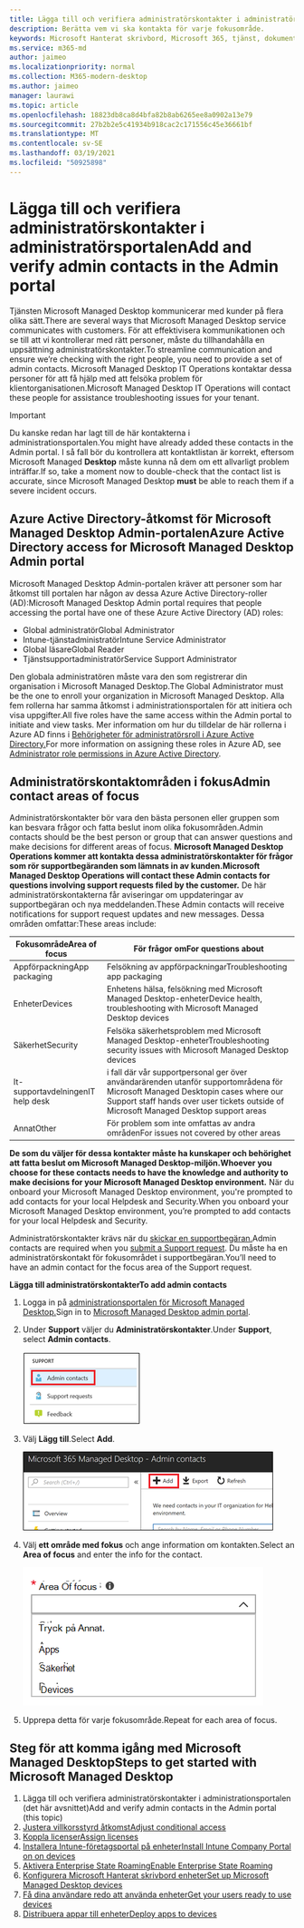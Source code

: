 ```yaml
---
title: Lägga till och verifiera administratörskontakter i administratörsportalen
description: Berätta vem vi ska kontakta för varje fokusområde.
keywords: Microsoft Hanterat skrivbord, Microsoft 365, tjänst, dokumentation
ms.service: m365-md
author: jaimeo
ms.localizationpriority: normal
ms.collection: M365-modern-desktop
ms.author: jaimeo
manager: laurawi
ms.topic: article
ms.openlocfilehash: 18823db8ca8d4bfa82b8ab6265ee8a0902a13e79
ms.sourcegitcommit: 27b2b2e5c41934b918cac2c171556c45e36661bf
ms.translationtype: MT
ms.contentlocale: sv-SE
ms.lasthandoff: 03/19/2021
ms.locfileid: "50925898"
---
```

# <a name="add-and-verify-admin-contacts-in-the-admin-portal"></a><span data-ttu-id="ee474-104">Lägga till och verifiera administratörskontakter i administratörsportalen</span><span class="sxs-lookup"><span data-stu-id="ee474-104">Add and verify admin contacts in the Admin portal</span></span>

<span data-ttu-id="ee474-105">Tjänsten Microsoft Managed Desktop kommunicerar med kunder på flera olika sätt.</span><span class="sxs-lookup"><span data-stu-id="ee474-105">There are several ways that Microsoft Managed Desktop service communicates with customers.</span></span> <span data-ttu-id="ee474-106">För att effektivisera kommunikationen och se till att vi kontrollerar med rätt personer, måste du tillhandahålla en uppsättning administratörskontakter.</span><span class="sxs-lookup"><span data-stu-id="ee474-106">To streamline communication and ensure we’re checking with the right people, you need to provide a set of admin contacts.</span></span> <span data-ttu-id="ee474-107">Microsoft Managed Desktop IT Operations kontaktar dessa personer för att få hjälp med att felsöka problem för klientorganisationen.</span><span class="sxs-lookup"><span data-stu-id="ee474-107">Microsoft Managed Desktop IT Operations will contact these people for assistance troubleshooting issues for your tenant.</span></span>

> [!IMPORTANT]
> <span data-ttu-id="ee474-108">Du kanske redan har lagt till de här kontakterna i administrationsportalen.</span><span class="sxs-lookup"><span data-stu-id="ee474-108">You might have already added these contacts in the Admin portal.</span></span> <span data-ttu-id="ee474-109">I så fall bör du kontrollera att kontaktlistan är korrekt, eftersom Microsoft Managed **Desktop** måste kunna nå dem om ett allvarligt problem inträffar.</span><span class="sxs-lookup"><span data-stu-id="ee474-109">If so, take a moment now to double-check that the contact list is accurate, since Microsoft Managed Desktop **must** be able to reach them if a severe incident occurs.</span></span>

## <a name="azure-active-directory-access-for-microsoft-managed-desktop-admin-portal"></a><span data-ttu-id="ee474-110">Azure Active Directory-åtkomst för Microsoft Managed Desktop Admin-portalen</span><span class="sxs-lookup"><span data-stu-id="ee474-110">Azure Active Directory access for Microsoft Managed Desktop Admin portal</span></span>

<span data-ttu-id="ee474-111">Microsoft Managed Desktop Admin-portalen kräver att personer som har åtkomst till portalen har någon av dessa Azure Active Directory-roller (AD):</span><span class="sxs-lookup"><span data-stu-id="ee474-111">Microsoft Managed Desktop Admin portal requires that people accessing the portal have one of these Azure Active Directory (AD) roles:</span></span>
- <span data-ttu-id="ee474-112">Global administratör</span><span class="sxs-lookup"><span data-stu-id="ee474-112">Global Administrator</span></span>
- <span data-ttu-id="ee474-113">Intune-tjänstadministratör</span><span class="sxs-lookup"><span data-stu-id="ee474-113">Intune Service Administrator</span></span>
- <span data-ttu-id="ee474-114">Global läsare</span><span class="sxs-lookup"><span data-stu-id="ee474-114">Global Reader</span></span>
- <span data-ttu-id="ee474-115">Tjänstsupportadministratör</span><span class="sxs-lookup"><span data-stu-id="ee474-115">Service Support Administrator</span></span>

<span data-ttu-id="ee474-116">Den globala administratören måste vara den som registrerar din organisation i Microsoft Managed Desktop.</span><span class="sxs-lookup"><span data-stu-id="ee474-116">The Global Administrator must be the one to enroll your organization in Microsoft Managed Desktop.</span></span> <span data-ttu-id="ee474-117">Alla fem rollerna har samma åtkomst i administrationsportalen för att initiera och visa uppgifter.</span><span class="sxs-lookup"><span data-stu-id="ee474-117">All five roles have the same access within the Admin portal to initiate and view tasks.</span></span> <span data-ttu-id="ee474-118">Mer information om hur du tilldelar de här rollerna i Azure AD finns i [Behörigheter för administratörsroll i Azure Active Directory.](/azure/active-directory/users-groups-roles/directory-assign-admin-roles)</span><span class="sxs-lookup"><span data-stu-id="ee474-118">For more information on assigning these roles in Azure AD, see [Administrator role permissions in Azure Active Directory](/azure/active-directory/users-groups-roles/directory-assign-admin-roles).</span></span> 

## <a name="admin-contact-areas-of-focus"></a><span data-ttu-id="ee474-119">Administratörskontaktområden i fokus</span><span class="sxs-lookup"><span data-stu-id="ee474-119">Admin contact areas of focus</span></span>

<span data-ttu-id="ee474-120">Administratörskontakter bör vara den bästa personen eller gruppen som kan besvara frågor och fatta beslut inom olika fokusområden.</span><span class="sxs-lookup"><span data-stu-id="ee474-120">Admin contacts should be the best person or group that can answer questions and make decisions for different areas of focus.</span></span> <span data-ttu-id="ee474-121">**Microsoft Managed Desktop Operations kommer att kontakta dessa administratörskontakter för frågor som rör supportbegäranden som lämnats in av kunden.**</span><span class="sxs-lookup"><span data-stu-id="ee474-121">**Microsoft Managed Desktop Operations will contact these Admin contacts for questions involving support requests filed by the customer.**</span></span> <span data-ttu-id="ee474-122">De här administratörskontakterna får aviseringar om uppdateringar av supportbegäran och nya meddelanden.</span><span class="sxs-lookup"><span data-stu-id="ee474-122">These Admin contacts will receive notifications for support request updates and new messages.</span></span> <span data-ttu-id="ee474-123">Dessa områden omfattar:</span><span class="sxs-lookup"><span data-stu-id="ee474-123">These areas include:</span></span>

<span data-ttu-id="ee474-124">Fokusområde</span><span class="sxs-lookup"><span data-stu-id="ee474-124">Area of focus</span></span> | <span data-ttu-id="ee474-125">För frågor om</span><span class="sxs-lookup"><span data-stu-id="ee474-125">For questions about</span></span>
--- | ---
<span data-ttu-id="ee474-126">Appförpackning</span><span class="sxs-lookup"><span data-stu-id="ee474-126">App packaging</span></span> | <span data-ttu-id="ee474-127">Felsökning av appförpackningar</span><span class="sxs-lookup"><span data-stu-id="ee474-127">Troubleshooting app packaging</span></span>
<span data-ttu-id="ee474-128">Enheter</span><span class="sxs-lookup"><span data-stu-id="ee474-128">Devices</span></span> | <span data-ttu-id="ee474-129">Enhetens hälsa, felsökning med Microsoft Managed Desktop-enheter</span><span class="sxs-lookup"><span data-stu-id="ee474-129">Device health, troubleshooting with Microsoft Managed Desktop devices</span></span>
<span data-ttu-id="ee474-130">Säkerhet</span><span class="sxs-lookup"><span data-stu-id="ee474-130">Security</span></span> | <span data-ttu-id="ee474-131">Felsöka säkerhetsproblem med Microsoft Managed Desktop-enheter</span><span class="sxs-lookup"><span data-stu-id="ee474-131">Troubleshooting security issues with Microsoft Managed Desktop devices</span></span>
<span data-ttu-id="ee474-132">It-supportavdelningen</span><span class="sxs-lookup"><span data-stu-id="ee474-132">IT help desk</span></span> | <span data-ttu-id="ee474-133">i fall där vår supportpersonal ger över användarärenden utanför supportområdena för Microsoft Managed Desktop</span><span class="sxs-lookup"><span data-stu-id="ee474-133">in cases where our Support staff hands over user tickets outside of Microsoft Managed Desktop support areas</span></span> 
<span data-ttu-id="ee474-134">Annat</span><span class="sxs-lookup"><span data-stu-id="ee474-134">Other</span></span> | <span data-ttu-id="ee474-135">För problem som inte omfattas av andra områden</span><span class="sxs-lookup"><span data-stu-id="ee474-135">For issues not covered by other areas</span></span>

<span data-ttu-id="ee474-136">**De som du väljer för dessa kontakter måste ha kunskaper och behörighet att fatta beslut om Microsoft Managed Desktop-miljön.**</span><span class="sxs-lookup"><span data-stu-id="ee474-136">**Whoever you choose for these contacts needs to have the knowledge and authority to make decisions for your Microsoft Managed Desktop environment.**</span></span> <span data-ttu-id="ee474-137">När du onboard your Microsoft Managed Desktop environment, you're prompted to add contacts for your local Helpdesk and Security.</span><span class="sxs-lookup"><span data-stu-id="ee474-137">When you onboard your Microsoft Managed Desktop environment, you’re prompted to add contacts for your local Helpdesk and Security.</span></span> 

<span data-ttu-id="ee474-138">Administratörskontakter krävs när du [skickar en supportbegäran.](../service-description/support.md)</span><span class="sxs-lookup"><span data-stu-id="ee474-138">Admin contacts are required when you [submit a Support request](../service-description/support.md).</span></span> <span data-ttu-id="ee474-139">Du måste ha en administratörskontakt för fokusområdet i supportbegäran.</span><span class="sxs-lookup"><span data-stu-id="ee474-139">You’ll need to have an admin contact for the focus area of the Support request.</span></span> 

<span data-ttu-id="ee474-140">**Lägga till administratörskontakter**</span><span class="sxs-lookup"><span data-stu-id="ee474-140">**To add admin contacts**</span></span>

1.  <span data-ttu-id="ee474-141">Logga in på [administrationsportalen för Microsoft Managed Desktop.](https://aka.ms/mwaasportal)</span><span class="sxs-lookup"><span data-stu-id="ee474-141">Sign in to [Microsoft Managed Desktop admin portal](https://aka.ms/mwaasportal).</span></span> 

2.  <span data-ttu-id="ee474-142">Under **Support** väljer du **Administratörskontakter**.</span><span class="sxs-lookup"><span data-stu-id="ee474-142">Under **Support**, select **Admin contacts**.</span></span> 

    ![Supportmenyn, administratörskontakter nästan högst upp markerat](../../media/admincontacts.png)

3. <span data-ttu-id="ee474-144">Välj **Lägg till**.</span><span class="sxs-lookup"><span data-stu-id="ee474-144">Select **Add**.</span></span>

    ![Administrationsportal, knappen Lägg till, till vänster om Exportera och uppdatera](../../media/adminadd.png)

4.  <span data-ttu-id="ee474-146">Välj **ett område med fokus** och ange information om kontakten.</span><span class="sxs-lookup"><span data-stu-id="ee474-146">Select an **Area of focus** and enter the info for the contact.</span></span> 

    ![listan över fokusområden, till exempel Andra, Appar och Säkerhet](../../media/areaoffocus.png)

5. <span data-ttu-id="ee474-148">Upprepa detta för varje fokusområde.</span><span class="sxs-lookup"><span data-stu-id="ee474-148">Repeat for each area of focus.</span></span> 

## <a name="steps-to-get-started-with-microsoft-managed-desktop"></a><span data-ttu-id="ee474-149">Steg för att komma igång med Microsoft Managed Desktop</span><span class="sxs-lookup"><span data-stu-id="ee474-149">Steps to get started with Microsoft Managed Desktop</span></span>

1. <span data-ttu-id="ee474-150">Lägga till och verifiera administratörskontakter i administrationsportalen (det här avsnittet)</span><span class="sxs-lookup"><span data-stu-id="ee474-150">Add and verify admin contacts in the Admin portal (this topic)</span></span>
2. [<span data-ttu-id="ee474-151">Justera villkorsstyrd åtkomst</span><span class="sxs-lookup"><span data-stu-id="ee474-151">Adjust conditional access</span></span>](conditional-access.md)
3. [<span data-ttu-id="ee474-152">Koppla licenser</span><span class="sxs-lookup"><span data-stu-id="ee474-152">Assign licenses</span></span>](assign-licenses.md)
4. [<span data-ttu-id="ee474-153">Installera Intune-företagsportal på enheter</span><span class="sxs-lookup"><span data-stu-id="ee474-153">Install Intune Company Portal on on devices</span></span>](company-portal.md)
5. [<span data-ttu-id="ee474-154">Aktivera Enterprise State Roaming</span><span class="sxs-lookup"><span data-stu-id="ee474-154">Enable Enterprise State Roaming</span></span>](enterprise-state-roaming.md)
6. [<span data-ttu-id="ee474-155">Konfigurera Microsoft Hanterat skrivbord enheter</span><span class="sxs-lookup"><span data-stu-id="ee474-155">Set up Microsoft Managed Desktop devices</span></span>](set-up-devices.md)
7. [<span data-ttu-id="ee474-156">Få dina användare redo att använda enheter</span><span class="sxs-lookup"><span data-stu-id="ee474-156">Get your users ready to use devices</span></span>](get-started-devices.md)
8. [<span data-ttu-id="ee474-157">Distribuera appar till enheter</span><span class="sxs-lookup"><span data-stu-id="ee474-157">Deploy apps to devices</span></span>](deploy-apps.md)